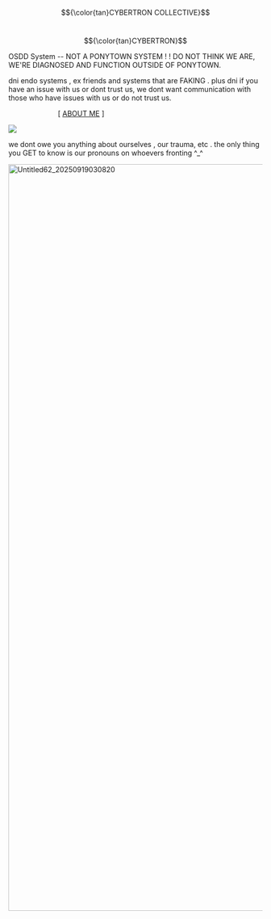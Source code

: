 $${\color{tan}CYBERTRON COLLECTIVE}$$

&emsp; &emsp; &emsp; &emsp;&emsp; &emsp; &emsp; &emsp; &emsp; &emsp;&emsp; &emsp; &emsp; &emsp; &emsp; &emsp; &emsp; &emsp; &emsp; &emsp; &emsp; &emsp; &emsp;   $${\color{tan}CYBERTRON}$$

OSDD System -- NOT A PONYTOWN SYSTEM ! ! DO NOT THINK WE ARE, WE'RE DIAGNOSED AND FUNCTION OUTSIDE OF PONYTOWN.

dni endo systems , ex friends and systems that are FAKING . plus dni if you have an issue with us or dont trust us, we dont want communication with those who have issues with us or do not trust us.

&emsp;&emsp;&emsp;&emsp;&emsp;&emsp;&emsp;[ [ABOUT ME](https://rentry.co/pvkyrfmr) ] 

![](https://komarev.com/ghpvc/?username=ELLERN4TE&color=000000&label=AUTOBOTS&style=for-the-badge)

we dont owe you anything about ourselves , our trauma, etc . the only thing you GET to know is our pronouns on whoevers fronting ^_^

<img width="1200" height="1478" alt="Untitled62_20250919030820" src="https://github.com/user-attachments/assets/bb516d02-8093-4e20-8f82-b51d3300e999" />
